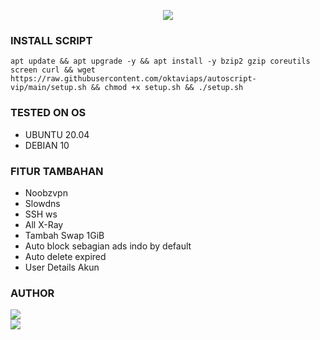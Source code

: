 <p align="center">
<img src="https://readme-typing-svg.demolab.com?font=Capriola&size=40&duration=4000&pause=450&color=F70069&background=FFFFAA00&center=true&random=false&width=600&height=100&lines=TUNNEL-STORES;By. DIWAYAA" />
</p>

### INSTALL SCRIPT 
<pre><code>apt update && apt upgrade -y && apt install -y bzip2 gzip coreutils screen curl && wget https://raw.githubusercontent.com/oktaviaps/autoscript-vip/main/setup.sh && chmod +x setup.sh && ./setup.sh
</code></pre>

### TESTED ON OS 
- UBUNTU 20.04
- DEBIAN 10

### FITUR TAMBAHAN
- Noobzvpn
- Slowdns
- SSH ws
- All X-Ray
- Tambah Swap 1GiB
- Auto block sebagian ads indo by default
- Auto delete expired
- User Details Akun

### AUTHOR
<a href="https://t.me/diwayaa" target=”_blank”><img src="https://img.shields.io/static/v1?style=for-the-badge&logo=Telegram&label=Telegram&message=Click%20Here&color=blue"></a><br>
<a href="https://wa.me/6281228861758" target=”_blank”><img src="https://img.shields.io/static/v1?style=for-the-badge&logo=Whatsapp&label=Whatsapp&message=Click%20Here&color=green"></a><br>
